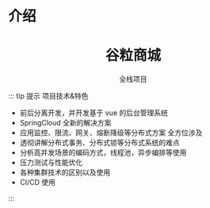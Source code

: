 # 介绍

<h1 align="center">谷粒商城</h1>

<p align="center">全栈项目</p>

::: tip 提示
项目技术&特色

* 前后分离开发，并开发基于 vue 的后台管理系统
* SpringCloud 全新的解决方案
* 应用监控、限流、网关、熔断降级等分布式方案 全方位涉及
* 透彻讲解分布式事务、分布式锁等分布式系统的难点
* 分析高并发场景的编码方式，线程池，异步编排等使用
* 压力测试与性能优化
* 各种集群技术的区别以及使用
* CI/CD 使用

:::

